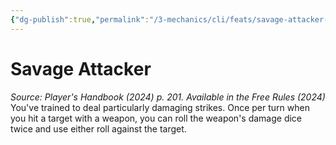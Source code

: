 ```yaml
---
{"dg-publish":true,"permalink":"/3-mechanics/cli/feats/savage-attacker-xphb/","tags":["ttrpg-cli/compendium/src/5e/xphb","ttrpg-cli/feat"],"noteIcon":""}
---
```


# Savage Attacker
*Source: Player's Handbook (2024) p. 201. Available in the Free Rules (2024)*  
You've trained to deal particularly damaging strikes. Once per turn when you hit a target with a weapon, you can roll the weapon's damage dice twice and use either roll against the target.